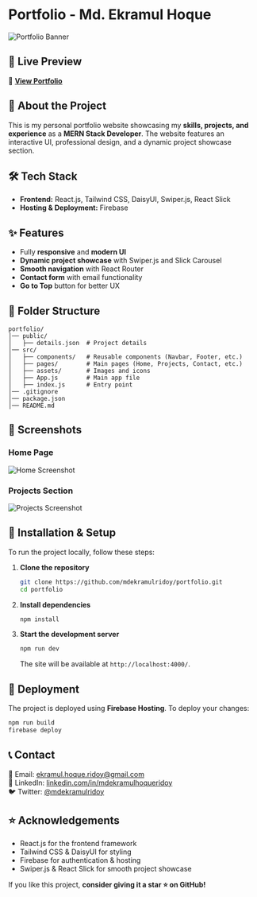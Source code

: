 # Portfolio - Md. Ekramul Hoque

![Portfolio Banner](https://i.ibb.co.com/GPJrCz3/MD-EKRAMUL.png)

## 🚀 Live Preview
🔗 **[View Portfolio](https://md-ekramul-hoque.web.app/)**

## 📌 About the Project
This is my personal portfolio website showcasing my **skills, projects, and experience** as a **MERN Stack Developer**. The website features an interactive UI, professional design, and a dynamic project showcase section.

## 🛠️ Tech Stack
- **Frontend:** React.js, Tailwind CSS, DaisyUI, Swiper.js, React Slick
- **Hosting & Deployment:** Firebase

## ✨ Features
- Fully **responsive** and **modern UI**
- **Dynamic project showcase** with Swiper.js and Slick Carousel
- **Smooth navigation** with React Router
- **Contact form** with email functionality
- **Go to Top** button for better UX

## 📂 Folder Structure
```
portfolio/
│── public/
│   ├── details.json  # Project details
│── src/
│   ├── components/   # Reusable components (Navbar, Footer, etc.)
│   ├── pages/        # Main pages (Home, Projects, Contact, etc.)
│   ├── assets/       # Images and icons
│   ├── App.js        # Main app file
│   ├── index.js      # Entry point
│── .gitignore
│── package.json
│── README.md
```

## 📸 Screenshots
### Home Page
![Home Screenshot](https://your-image-url.com)

### Projects Section
![Projects Screenshot](https://your-image-url.com)

## 🔧 Installation & Setup
To run the project locally, follow these steps:

1. **Clone the repository**
   ```sh
   git clone https://github.com/mdekramulridoy/portfolio.git
   cd portfolio
   ```

2. **Install dependencies**
   ```sh
   npm install
   ```

3. **Start the development server**
   ```sh
   npm run dev
   ```
   The site will be available at `http://localhost:4000/`.

## 🚀 Deployment
The project is deployed using **Firebase Hosting**. To deploy your changes:
```sh
npm run build
firebase deploy
```

## 📞 Contact
📧 Email: [ekramul.hoque.ridoy@gmail.com](mailto:ekramul.hoque.ridoy@gmail.com)  
🔗 LinkedIn: [linkedin.com/in/mdekramulhoqueridoy](https://www.linkedin.com/in/mdekramulhoqueridoy/)  
🐦 Twitter: [@mdekramulridoy](https://x.com/mdekramulridoy)

## ⭐ Acknowledgements
- React.js for the frontend framework
- Tailwind CSS & DaisyUI for styling
- Firebase for authentication & hosting
- Swiper.js & React Slick for smooth project showcase

If you like this project, **consider giving it a star ⭐ on GitHub!**

